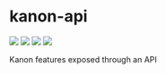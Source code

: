 # kanon-api

<a href="https://codecov.io/gh/legau/kanon-api/branch/master"> <img src="https://codecov.io/gh/legau/kanon-api/branch/master/graph/badge.svg"></a>
<a href="https://github.com/legau/kanon-api/actions"> <img src="https://github.com/legau/kanon-api/workflows/CI/badge.svg"></a>
<a href="https://www.python.org/downloads/release/python-392/"> <img src="https://shields.io/badge/python-v3.10-blue"></a>
<a href="https://pypi.org/project/kanon/"> <img src="https://img.shields.io/pypi/v/kanon?color=blue&label=kanon&logoColor=white"></a>

Kanon features exposed through an API

